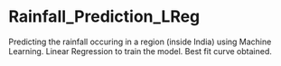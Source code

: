 # Rainfall_Prediction_LReg

Predicting the rainfall occuring in a region (inside India) using Machine Learning.
Linear Regression to train the model.
Best fit curve obtained. 
